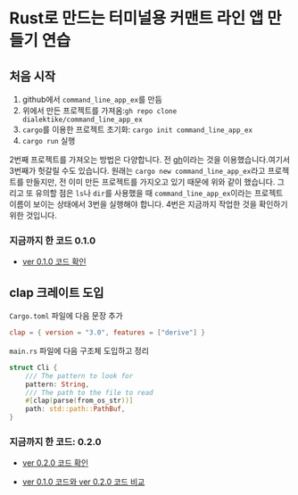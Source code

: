 # Rust로 만드는 터미널용 커맨트 라인 앱 만들기 연습

## 처음 시작

1. github에서 `command_line_app_ex`를 만듬
2. 위에서 만든 프로젝트를 가져옴:`gh repo clone dialektike/command_line_app_ex`
3. `cargo`를 이용한 프로젝트 초기화: `cargo init command_line_app_ex`
4. `cargo run` 실행

2번째 프로젝트를 가져오는 방법은 다양합니다. 전 [gh](https://cli.github.com)이라는 것을 이용했습니다.여기서 3번째가 헛갈릴 수도 있습니다. 원래는 `cargo new command_line_app_ex`라고 프로젝트를 만들지만, 전 이미 만든 프로젝트를 가지오고 있기 때문에 위와 같이 했습니다. 그리고 또 유의할 점은 `ls`나 `dir`를 사용했을 때 `command_line_app_ex`이라는 프로젝트 이름이 보이는 상태에서 3번을 실행해야 합니다. 4번은 지금까지 작업한 것을 확인하기 위한 것입니다.

### 지금까지 한 코드 0.1.0

- [ver 0.1.0 코드 확인](https://github.com/dialektike/command_line_app_ex/tree/0.1.0)

## clap 크레이트 도입

`Cargo.toml` 파일에 다음 문장 추가

```toml
clap = { version = "3.0", features = ["derive"] }
```

`main.rs` 파일에 다음 구조체 도입하고 정리

```rust
struct Cli {
    /// The pattern to look for
    pattern: String,
    /// The path to the file to read
    #[clap(parse(from_os_str))]
    path: std::path::PathBuf,
}
```

### 지금까지 한 코드: 0.2.0

- [ver 0.2.0 코드 확인](https://github.com/dialektike/command_line_app_ex/tree/0.2.0)

- [ver 0.1.0 코드와 ver 0.2.0 코드 비교](https://github.com/dialektike/command_line_app_ex/commit/e09edc1ad87771ab20f41756422f5c0b3670e8c3)
